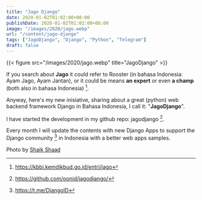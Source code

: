 ```yaml
---
title: "Jago Django"
date: 2020-01-02T01:02:00+08:00
publishDate: 2020-01-02T01:02:00+08:00
image: "/images/2020/jago.webp"
url: "/content/jago-django"
tags: ["JagoDjango", "Django", "Python", "Telegram"]
draft: false
---
```



{{< figure src="/images/2020/jago.webp" title="JagoDjango" >}}

If you search about **Jago** it could refer to Rooster (in bahasa Indonesia: Ayam Jago, Ayam Jantan), or it could be means **an expert** or even **a champ** (both also in bahasa Indonesia) [^1].

Anyway, here's my new inisiative, sharing about a great (python) web backend framework Django in Bahasa Indonesia, I call it: "**JagoDjango**".

I have started the development in my github repo: jagodjango [^2].

Every month I will update the contents with new Django Apps to support the Django community [^3] in Indonesia with a better web apps samples.

Photo by [Shaik Shaad](https://unsplash.com/@shaik_shaad?utm_source=unsplash&utm_medium=referral&utm_content=creditCopyText)

[^1]: https://kbbi.kemdikbud.go.id/entri/jago
[^2]: https://github.com/oonid/jagodjango/
[^3]: https://t.me/DjangoID
